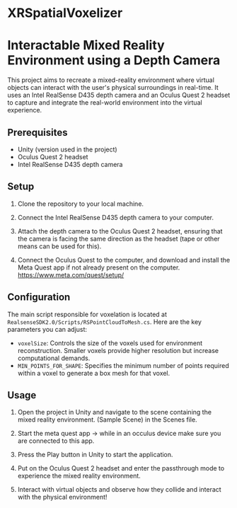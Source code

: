 ﻿# XRSpatialVoxelizer
# Interactable Mixed Reality Environment using a Depth Camera

This project aims to recreate a mixed-reality environment where virtual objects can interact with the user's physical surroundings in real-time. It uses an Intel RealSense D435 depth camera and an Oculus Quest 2 headset to capture and integrate the real-world environment into the virtual experience.

## Prerequisites

- Unity (version used in the project)
- Oculus Quest 2 headset
- Intel RealSense D435 depth camera

## Setup

1. Clone the repository to your local machine.

2. Connect the Intel RealSense D435 depth camera to your computer.

3. Attach the depth camera to the Oculus Quest 2 headset, ensuring that the camera is facing the same direction as the headset (tape or other means can be used for this).
   
4. Connect the Oculus Quest to the computer, and download and install the Meta Quest app if not already present on the computer. https://www.meta.com/quest/setup/

## Configuration

The main script responsible for voxelation is located at `RealsenseSDK2.0/Scripts/RSPointCloudToMesh.cs`. Here are the key parameters you can adjust:

- `voxelSize`: Controls the size of the voxels used for environment reconstruction. Smaller voxels provide higher resolution but increase computational demands.
- `MIN_POINTS_FOR_SHAPE`: Specifies the minimum number of points required within a voxel to generate a box mesh for that voxel.

## Usage

1. Open the project in Unity and navigate to the scene containing the mixed reality environment. (Sample Scene) in the Scenes file.

2. Start the meta quest app -> while in an occulus device make sure you are connected to this app.

3. Press the Play button in Unity to start the application.

4. Put on the Oculus Quest 2 headset and enter the passthrough mode to experience the mixed reality environment.

5. Interact with virtual objects and observe how they collide and interact with the physical environment!
